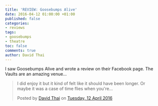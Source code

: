 ```yaml
---
title: 'REVIEW: Goosebumps Alive'
date: 2016-04-12 01:00:00 +01:00
published: false
categories:
- reviews
tags:
- goosebumps
- theatre
toc: false
comments: true
author: David Thai
---
```


I saw Goosebumps Alive and wrote a review on their Facebook page. The Vaults are an amazing venue...
<div id="fb-root"></div>
<script>(function(d, s, id) {
  var js, fjs = d.getElementsByTagName(s)[0];
  if (d.getElementById(id)) return;
  js = d.createElement(s); js.id = id;
  js.src = "//connect.facebook.net/en_GB/sdk.js#xfbml=1&version=v2.6&appId=186250093794";
  fjs.parentNode.insertBefore(js, fjs);
}(document, 'script', 'facebook-jssdk'));</script>

<div class="fb-post" data-href="https://www.facebook.com/dafuloth/posts/10100394627562843" data-width="500" data-show-text="true"><div class="fb-xfbml-parse-ignore"><blockquote cite="https://www.facebook.com/dafuloth/posts/10100394627562843:0"><p>I did enjoy it but it kind of felt like it should have been longer. Or maybe it was a case of time flies when you&#039;re...</p>Posted by <a href="#" role="button">David Thai</a> on&nbsp;<a href="https://www.facebook.com/dafuloth/posts/10100394627562843:0">Tuesday, 12 April 2016</a></blockquote></div></div>
